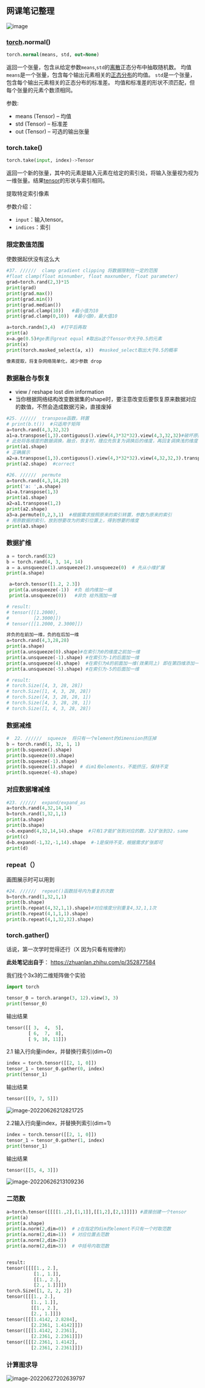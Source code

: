 ## 网课笔记整理
![image](https://user-images.githubusercontent.com/93062146/176079796-82886a5d-ee9d-495e-b10d-5f525f1986cc.png)


### [torch](https://so.csdn.net/so/search?q=torch&spm=1001.2101.3001.7020).normal()

```sql
torch.normal(means, std, out=None)
```

返回一个张量，包含从给定参数`means`,`std`的[离散](https://so.csdn.net/so/search?q=离散&spm=1001.2101.3001.7020)正态分布中抽取随机数。 均值`means`是一个张量，包含每个输出元素相关的[正态分布](https://so.csdn.net/so/search?q=正态分布&spm=1001.2101.3001.7020)的均值。 `std`是一个张量，包含每个输出元素相关的正态分布的标准差。 均值和标准差的形状不须匹配，但每个张量的元素个数须相同。

参数:

- means (Tensor) – 均值
- std (Tensor) – 标准差
- out (Tensor) – 可选的输出张量





### torch.take()

```python
torch.take(input, index)->Tensor
```

返回一个新的张量，其中的元素是输入元素在给定的索引处，将输入张量视为视为一维张量。结果[tensor](https://so.csdn.net/so/search?q=tensor&spm=1001.2101.3001.7020)的形状与索引相同。

提取特定索引像素

参数介绍：

- `input`：输入tensor。
- `indices`：索引



### 限定数值范围

使数据起伏没有这么大

```python
#37. //////  clamp gradient clipping 将数据限制在一定的范围
#float clamp(float minnumber, float maxnumber, float parameter)
grad=torch.rand(2,3)*15
print(grad)
print(grad.max())
print(grad.min())
print(grad.median())
print(grad.clamp(10))   #最小值为10
print(grad.clamp(0,10))  #最小值0，最大值10

a=torch.randn(3,4)  #打平后再取
print(a)
x=a.ge(0.5)#ge表示great equal #取出a这个Tensor中大于0.5的元素
print(x)
print(torch.masked_select(a, x))  #masked_select取出大于0.5的概率

像素提取，将复杂网络简单化，减少参数 drop
```



### 数据融合与恢复

- view / reshape lost dim information
- 当你根据网络结构改变数据集的shape时，要注意改变后要恢复原来数据对应的数值，不然会造成数据污染，直接废掉

```python
#25. //////  transpose函数，转置
# print(b.t())  #只适用于矩阵
a=torch.rand(4,3,32,32)
a1=a.transpose(1,3).contiguous().view(4,3*32*32).view(4,3,32,32)#破坏原数据
# 此处将各维度的数据调换，融合，恢复时，理应先恢复为调换后的维度，再回复调换浅的维度
print(a1.shape)
# 正确展示
a2=a.transpose(1,3).contiguous().view(4,3*32*32).view(4,32,32,3).transpose(1,3)
print(a2.shape)  #correct

#26. //////  permute
a=torch.rand(4,3,14,28)
print('a: ',a.shape)
a1=a.transpose(1,3)
print(a1.shape)
a2=a1.transpose(1,2)
print(a2.shape)
a3=a.permute(0,2,3,1)  #根据需求按照原来的索引转置，参数为原来的索引
# 用原数据的索引，放到想要改为的索引位置上，得到想要的维度
print(a3.shape)
```

### 数据扩维

```python
a = torch.rand(32)
b = torch.rand(4, 3, 14, 14)
a = a.unsqueeze(1).unsqueeze(2).unsqueeze(0)  # 先从小维扩展
print(a.shape)

 a=torch.tensor([1.2, 2.3])
 print(a.unsqueeze(-1))  #负 给内维加一维
 print(a.unsqueeze(0))   #非负 给外围加一维

# result:
# tensor([[1.2000],
#         [2.3000]])
# tensor([[1.2000, 2.3000]])

非负的在前加一维，负的在后加一维
a=torch.rand(4,3,28,28)
print(a.shape)
print(a.unsqueeze(0).shape)#在索引为0的维度之前加一维
print(a.unsqueeze(-1).shape) #在索引为-1的后面加一维
print(a.unsqueeze(4).shape)  #在索引为4的前面加一维(效果同上) 即在第四维添加一维，原第四维等一致往后挪
print(a.unsqueeze(-5).shape) #在索引为-5的后面加一维

# result:
# torch.Size([4, 3, 28, 28])
# torch.Size([1, 4, 3, 28, 28])
# torch.Size([4, 3, 28, 28, 1])
# torch.Size([4, 3, 28, 28, 1])
# torch.Size([1, 4, 3, 28, 28])
```





### 数据减维

```python
#  22. //////  squeeze  将只有一个element的dimension挤压掉
b = torch.rand(1, 32, 1, 1)
print(b.squeeze().shape)
print(b.squeeze(0).shape)
print(b.squeeze(-1).shape)
print(b.squeeze(1).shape)  # dim1有elements，不能挤压，保持不变
print(b.squeeze(-4).shape)
```





### 对应数据增减维

```python
#23. //////  expand/expand_as
a=torch.rand(4,32,14,14)
b=torch.rand(1,32,1,1)
print(a.shape)
print(b.shape)
c=b.expand(4,32,14,14).shape  #只有1才能扩张到对应的数，32扩张到32，same
print(c)
d=b.expand(-1,32,-1,14).shape  #-1是保持不变，根据需求扩张即可
print(d)
```



### repeat（）

画图展示时可以用到

```python
#24. //////  repeat()函数括号内为重复的次数
b=torch.rand(1,32,1,1)
print(b.shape)
print(b.repeat(4,32,1,1).shape)#对应维度分别重复4,32,1,1次
print(b.repeat(4,1,1,1).shape)
print(b.repeat(4,1,32,32).shape)
```



### torch.gather()

话说，第一次学时觉得还行（X  因为只看有规律的）

**此处笔记出自于**：  https://zhuanlan.zhihu.com/p/352877584

我们找个3x3的二维矩阵做个实验

```python
import torch

tensor_0 = torch.arange(3, 12).view(3, 3)
print(tensor_0)
```

输出结果

```python
tensor([[ 3,  4,  5],
        [ 6,  7,  8],
        [ 9, 10, 11]])
```

2.1 输入行向量index，并替换行索引(dim=0)

```python
index = torch.tensor([[2, 1, 0]])
tensor_1 = tensor_0.gather(0, index)
print(tensor_1)
```

输出结果

```python
tensor([[9, 7, 5]])
```

![image-20220626212821725](C:\Users\Happy\AppData\Roaming\Typora\typora-user-images\image-20220626212821725.png)



2.2输入行向量index，并替换列索引(dim=1)

```python
index = torch.tensor([[2, 1, 0]])
tensor_1 = tensor_0.gather(1, index)
print(tensor_1)
```

输出结果

```python
tensor([[5, 4, 3]])
```

![image-20220626213109236](C:\Users\Happy\AppData\Roaming\Typora\typora-user-images\image-20220626213109236.png)





### 二范数

```python
a=torch.tensor([[[[1.,2],[1,1]],[[1,2],[2,1]]]]) #直接创建一个tensor
print(a)
print(a.shape)
print(a.norm(2,dim=0))  # z在指定的dim的element不只有一个时取范数
print(a.norm(2,dim=1))  # 对应位置去范数
print(a.norm(2,dim=2))  
print(a.norm(2,dim=3))  # 中括号内取范数


result:
tensor([[[[1., 2.],
          [1., 1.]],
          [[1., 2.],
          [2., 1.]]]])
torch.Size([1, 2, 2, 2])
tensor([[[1., 2.],
         [1., 1.]],
         [[1., 2.],
         [2., 1.]]])
tensor([[[1.4142, 2.8284],
         [2.2361, 1.4142]]])
tensor([[[1.4142, 2.2361],
         [2.2361, 2.2361]]])
tensor([[[2.2361, 1.4142],
         [2.2361, 2.2361]]])
```



### 计算图求导

![image-20220627202639797](C:\Users\Happy\AppData\Roaming\Typora\typora-user-images\image-20220627202639797.png)













